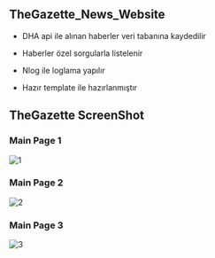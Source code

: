 ## TheGazette_News_Website

- DHA api ile alınan haberler veri tabanına kaydedilir
- Haberler özel sorgularla listelenir
- Nlog ile loglama yapılır

- Hazır template ile hazırlanmıştır

## TheGazette ScreenShot 

### Main Page 1

![1](https://user-images.githubusercontent.com/34112198/72253194-0df9b000-3612-11ea-9917-3119af8acf13.png)

### Main Page 2

![2](https://user-images.githubusercontent.com/34112198/72253941-c4aa6000-3613-11ea-8ba3-7f42535500bc.png)

### Main Page 3

![3](https://user-images.githubusercontent.com/34112198/72253995-e73c7900-3613-11ea-903d-347386910ecc.png)
